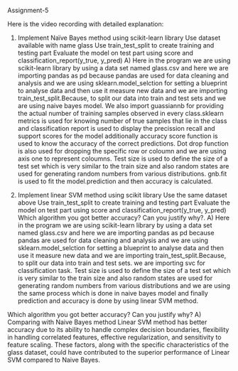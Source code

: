 Assignment-5

Here is the video recording with detailed explanation: 

1. Implement Naïve Bayes method using scikit-learn library Use dataset available with name glass Use train_test_split to create training and testing part Evaluate the model on test part using score and classification_report(y_true, y_pred)
A) Here in the program we are using scikit-learn library by using a data set named glass.csv and here we are importing pandas as pd because pandas are used for data cleaning and analysis and we are using sklearn.model_selction for setting a blueprint to analyse data and then use it measure new data and we are importing train_test_split.Because, to split our data into train and test sets and we are using naive bayes model. We also import guassiannb for providing the actual number of training samples observed in every class.sklearn metrics is used for knowing number of true samples that lie in the class and classification report is used to display the precission recall and support scores for the model additionally accuracy score function is used to know the accuracy of the correct predictions. Dot drop function is also used for dropping the specific row or coloumn and we are using axis one to represent coloumns. Test size is used to define the size of a test set which is very similar to the train size and also random states are used for generating random numbers from various distributions. gnb.fit is used to fit the model.prediction and then accuracy is calculated.

2. Implement linear SVM method using scikit library Use the same dataset above Use train_test_split to create training and testing part Evaluate the model on test part using score and classification_report(y_true, y_pred) Which algorithm you got better accuracy? Can you justify why?.
A) Here in the program we are using scikit-learn library by using a data set named glass.csv and here we are importing pandas as pd because pandas are used for data cleaning and analysis and we are using sklearn.model_selction for setting a blueprint to analyse data and then use it measure new data and we are importing train_test_split.Because, to split our data into train and test sets. we are importing svc for classification task. Test size is used to define the size of a test set which is very similar to the train size and also random states are used for generating random numbers from various distributions and we are using the same process which is done in naive bayes model and finally prediction and accuracy is done by using linear SVM method.

Which algorithm you got better accuracy? Can you justify why?
A) Comparing with Naive Bayes method Linear SVM method has better accuracy due to its ability to handle complex decision boundaries, flexibility in handling correlated features, effective regularization, and sensitivity to feature scaling. These factors, along with the specific characteristics of the glass dataset, could have contributed to the superior performance of Linear SVM compared to Naive Bayes.
